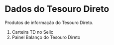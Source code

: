 # Dados do Tesouro Direto

Produtos de informação do Tesouro Direto.

1. Carteira TD no Selic
2. Painel Balanço do Tesouro Direto
